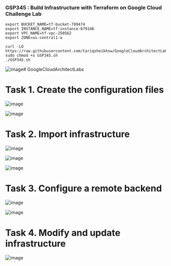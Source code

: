 ### GSP345 : Build Infrastructure with Terraform on Google Cloud Challenge Lab

```
export BUCKET_NAME=tf-bucket-789474  
export INSTANCE_NAME=tf-instance-679146  
export VPC_NAME=tf-vpc-250562  
export ZONE=us-central1-a  
```


```
curl -LO https://raw.githubusercontent.com/tariqsheikhsw/GoogleCloudArchitectLabs/main/Solutions/GSP345.sh
sudo chmod +x GSP345.sh
./GSP345.sh
```

![image](https://github.com/tariqsheikhsw/GoogleCloudArchitectLabs/assets/54164634/e4ed8dad-9edd-4526-850d-3d7b7fdf458e)# GoogleCloudArchitectLabs

# Task 1. Create the configuration files

![image](https://github.com/tariqsheikhsw/GoogleCloudArchitectLabs/assets/54164634/5d1ab86a-4fb3-4af6-be5c-c560b43f76cf)

![image](https://github.com/tariqsheikhsw/GoogleCloudArchitectLabs/assets/54164634/28fc1b8a-1e8f-4ba5-a076-c957a630ece1)

# Task 2. Import infrastructure

![image](https://github.com/tariqsheikhsw/GoogleCloudArchitectLabs/assets/54164634/cf12f70d-9356-489d-9a9a-7bf5da2c9582)

![image](https://github.com/tariqsheikhsw/GoogleCloudArchitectLabs/assets/54164634/1b3efa95-cd68-4a4d-a5e7-c040a9e60de5)

![image](https://github.com/tariqsheikhsw/GoogleCloudArchitectLabs/assets/54164634/bbe6006f-d853-4d2b-a971-04f9863814a8)

# Task 3. Configure a remote backend

![image](https://github.com/tariqsheikhsw/GoogleCloudArchitectLabs/assets/54164634/c8f497b6-a24d-4d8c-bed2-73fa400b2c4f)

![image](https://github.com/tariqsheikhsw/GoogleCloudArchitectLabs/assets/54164634/97d3c1e1-3c27-429d-9f91-7ba0613a96fc)

# Task 4. Modify and update infrastructure

![image](https://github.com/tariqsheikhsw/GoogleCloudArchitectLabs/assets/54164634/71a441d2-3a1e-471d-a58b-1467ad46d396)







